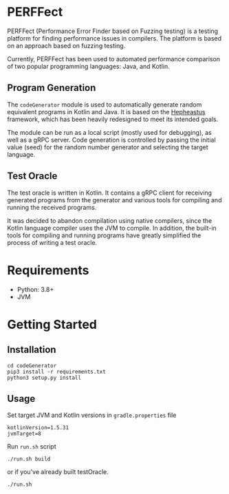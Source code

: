 PERFFect
==========

PERFFect (Performance Error Finder based on Fuzzing testing) is a testing platform for finding performance issues
in compilers. The platform is based on an approach based on fuzzing testing.

Currently, PERFFect has been used to automated performance comparison of
two popular programming languages: Java, and Kotlin.


## Program Generation

The `codeGenerator` module is used to automatically generate random equivalent programs in Kotlin and Java.
It is based on the [Hepheastus](https://github.com/hephaestus-compiler-project/hephaestus/) framework,
which has been heavily redesigned to meet its intended goals.

The module can be run as a local script (mostly used for debugging), as well as a gRPC server.
Code generation is controlled by passing the initial value (seed) for the random number generator and selecting the target language.


## Test Oracle

The test oracle is written in Kotlin. It contains a gRPC client for receiving generated programs from the generator
and various tools for compiling and running the received programs.

It was decided to abandon compilation using native compilers, since the Kotlin language compiler uses the JVM to compile.
In addition, the built-in tools for compiling and running programs have greatly simplified the process of writing a test oracle.


# Requirements

* Python: 3.8+
* JVM

# Getting Started

## Installation
```shell
cd codeGenerator
pip3 install -r requirements.txt
python3 setup.py install
```


## Usage

Set target JVM and Kotlin versions in `gradle.properties` file
```properties
kotlinVersion=1.5.31
jvmTarget=8
```

Run `run.sh` script
```shell
./run.sh build
```

or if you've already built testOracle.
```shell
./run.sh
```

